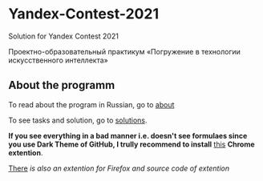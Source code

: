 # Yandex-Contest-2021

Solution for Yandex Contest 2021

Проектно-образовательный практикум «Погружение в технологии искусственного интеллекта»

## About the programm

To read about the program in Russian, go to [about](about/)

To see tasks and solution, go to [solutions](solutions/).

**If you see everything in a bad manner i.e. doesn't see formulaes since you use Dark Theme of GitHub, I trully recommend to install** [this](https://chrome.google.com/webstore/detail/github-dark-theme/odkdlljoangmamjilkamahebpkgpeacp/) **Chrome extention**.

[There](https://poychang.github.io/github-dark-theme/) *is also an extention for Firefox and source code of extention*
